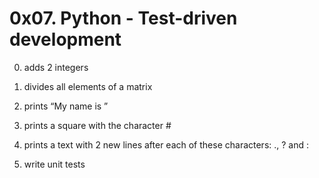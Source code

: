 # 0x07. Python - Test-driven development

0. adds 2 integers

1. divides all elements of a matrix

2. prints “My name is ”

3. prints a square with the character #

4. prints a text with 2 new lines after each of these characters: ., ? and :

5. write unit tests
